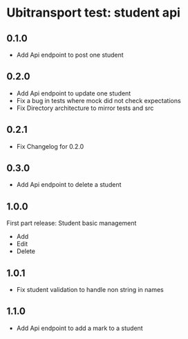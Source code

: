 Ubitransport test: student api
==

0.1.0
-

- Add Api endpoint to post one student 

0.2.0
-

- Add Api endpoint to update one student
- Fix a bug in tests where mock did not check expectations
- Fix Directory architecture to mirror tests and src

0.2.1
-

- Fix Changelog for 0.2.0

0.3.0
-

- Add Api endpoint to delete a student

1.0.0
-
First part release: Student basic management
- Add
- Edit
- Delete


1.0.1
--
- Fix student validation to handle non string in names

1.1.0
--
- Add Api endpoint to add a mark to a student